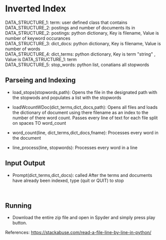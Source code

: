 # Inverted Index

DATA_STRUCTURE_1: term: user defined class that contains DATA_STRUCTURE_2: postings and number of documents its in </br>
DATA_STRUCTURE_2: postings: python dictionary, Key is filename, Value is number of keyword occurances
</br>
DATA_STRUCTURE_3: dict_docs: python dictionary, Key is filename, Value is number of words
</br>
DATA_STRUCTURE_4: dict_terms: python dictionary, Key is term "string" , Value is DATA_STRUCTURE_1: term 
</br>
DATA_STRUCTURE_5: stop_words: python list, conatians all stopwords
</br>

## Parseing and Indexing

- load_stops(stopwords,path): Opens the file in the designated path with the stopwods and populates a list with the stopwords
 
- loadWcountWDoc(dict_terms,dict_docs,path): Opens all files and loads the dictionary of document using there filename as an index to the number of there word count. Passes every line of text for each file split on spaces TO word_count

- word_count(line, dict_terms,dict_docs,fname): Processes every word in the document

- line_process(line, stopwords): Processes every word in a line

 
## Input Output
- Prompt(dict_terms,dict_docs): called After the terms and documents have already been indexed, type (quit or QUIT) to stop
</br>

## Running
- Download the entire zip file and open in Spyder and simply press play button.

References: https://stackabuse.com/read-a-file-line-by-line-in-python/

